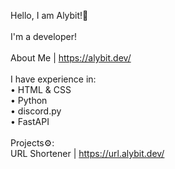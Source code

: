 Hello, I am Alybit!👋<br><br>
I'm a developer!<br><br>
About Me | https://alybit.dev/<br><br>
I have experience in:<br>
• HTML & CSS<br>
• Python<br>
• discord.py<br>
• FastAPI<br><br>
Projects⚙️:<br>
URL Shortener | https://url.alybit.dev/
